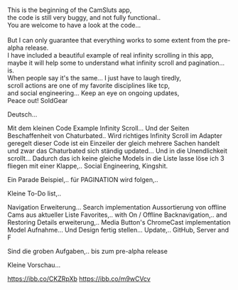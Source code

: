<br>This is the beginning of the CamSluts app,</br>
the code is still very buggy, and not fully functional..<br>
You are welcome to have a look at the code...</br>
<br>But I can only guarantee that everything works to some extent from the pre-alpha release.<br>
I have included a beautiful example of real infinity scrolling in this app,</br>
maybe it will help some to understand what infinity scroll and pagination... is.<br>
When people say it's the same... I just have to laugh tiredly,</br>
scroll actions are one of my favorite disciplines like tcp,<br>
and social engineering... Keep an eye on ongoing updates,</br>
Peace out! SoldGear<br>


Deutsch...

Mit dem kleinen Code Example Infinity Scroll... Und der Seiten Beschaffenheit von Chaturbated..
Wird richtiges Infinity Scroll im Adapter
geregelt dieser Code ist ein Einzeiler der gleich mehrere 
Sachen handelt und zwar das Chaturbated sich ständig updated... 
Und in die Unendlichkeit scrollt...
Dadurch das ich keine gleiche Models in die Liste lasse löse ich 3 fliegen mit einer Klappe,.. 
Social Engineering, Kingshit.


Ein Parade Beispiel,.. für PAGINATION wird folgen,.. 


Kleine To-Do list,..

Navigation Erweiterung...
Search implementation
Aussortierung von offline Cams aus aktueller Liste 
Favorites,.. with On / Offline
Backnavigation,.. and Restoring
Details erweiterung,.. Media Button's
ChromeCast implementation
Model Aufnahme...
Und Design fertig stellen...
Update,.. GitHub, Server and F

Sind die groben Aufgaben,.. bis zum pre-alpha release


Kleine Vorschau...


https://ibb.co/CKZRpXb
https://ibb.co/m9wCVcv

